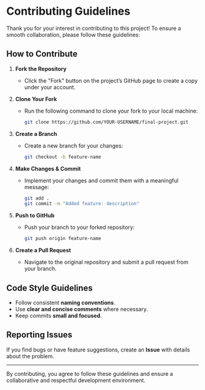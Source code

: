 # Contributing Guidelines

Thank you for your interest in contributing to this project! To ensure a smooth collaboration, please follow these guidelines:

## How to Contribute
1. **Fork the Repository**  
   - Click the "Fork" button on the project’s GitHub page to create a copy under your account.
   
2. **Clone Your Fork**  
   - Run the following command to clone your fork to your local machine:
     ```bash
     git clone https://github.com/YOUR-USERNAME/final-project.git
     ```
   
3. **Create a Branch**  
   - Create a new branch for your changes:
     ```bash
     git checkout -b feature-name
     ```
   
4. **Make Changes & Commit**  
   - Implement your changes and commit them with a meaningful message:
     ```bash
     git add .
     git commit -m "Added feature: description"
     ```
   
5. **Push to GitHub**  
   - Push your branch to your forked repository:
     ```bash
     git push origin feature-name
     ```
   
6. **Create a Pull Request**  
   - Navigate to the original repository and submit a pull request from your branch.

## Code Style Guidelines
- Follow consistent **naming conventions**.
- Use **clear and concise comments** where necessary.
- Keep commits **small and focused**.

## Reporting Issues
If you find bugs or have feature suggestions, create an **Issue** with details about the problem.

---

By contributing, you agree to follow these guidelines and ensure a collaborative and respectful development environment.

